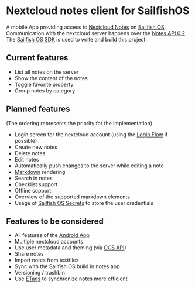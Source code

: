# Nextcloud notes client for SailfishOS

A mobile App providing access to [Nextcloud Notes](https://github.com/nextcloud/notes) on [Sailfish OS](https://sailfishos.org).  
Communication with the nextcloud server happens over the [Notes API 0.2](https://github.com/nextcloud/notes/wiki/API-0.2).  
The [Sailfish OS SDK](https://sailfishos.org/wiki/Application_SDK) is used to write and build this project.  

## Current features

- List all notes on the server
- Show the content of the notes
- Toggle favorite property
- Group notes by category

## Planned features

(The ordering represents the priority for the implementation)
- Login screen for the nextcloud account (using the [Login Flow](https://docs.nextcloud.com/server/14/developer_manual/client_apis/LoginFlow/index.html) if possible)
- Create new notes
- Delete notes
- Edit notes
- Automatically push changes to the server while editing a note
- [Markdown](https://en.wikipedia.org/wiki/Markdown) rendering
- Search in notes
- Checklist support
- Offline support
- Overview of the supported markdown elements
- Usage of [Sailfish OS Secrets](https://sailfishos.org/wiki/Secrets_and_Crypto) to store the user credentials

## Features to be considered

- All features of the [Android App](https://github.com/stefan-niedermann/nextcloud-notes)
- Multiple nextcloud accounts
- Use user metadata and theming (via [OCS API](https://docs.nextcloud.com/server/14/developer_manual/client_apis/OCS/index.html))
- Share notes
- Import notes from textfiles
- Sync with the Sailfish OS build in notes app
- Versioning / trashbin
- Use [ETags](https://de.wikipedia.org/wiki/HTTP_ETag) to synchronize notes more efficient
